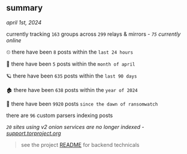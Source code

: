 
## summary
_april 1st, 2024_

currently tracking `163` groups across `299` relays & mirrors - _`75` currently online_

⏲ there have been `8` posts within the `last 24 hours`

🦈 there have been `5` posts within the `month of april`

🪐 there have been `635` posts within the `last 90 days`

🏚 there have been `638` posts within the `year of 2024`

🦕 there have been `9920` posts `since the dawn of ransomwatch`

there are `96` custom parsers indexing posts

_`20` sites using v2 onion services are no longer indexed - [support.torproject.org](https://support.torproject.org/onionservices/v2-deprecation/)_

> see the project [README](https://github.com/joshhighet/ransomwatch#ransomwatch--) for backend technicals

